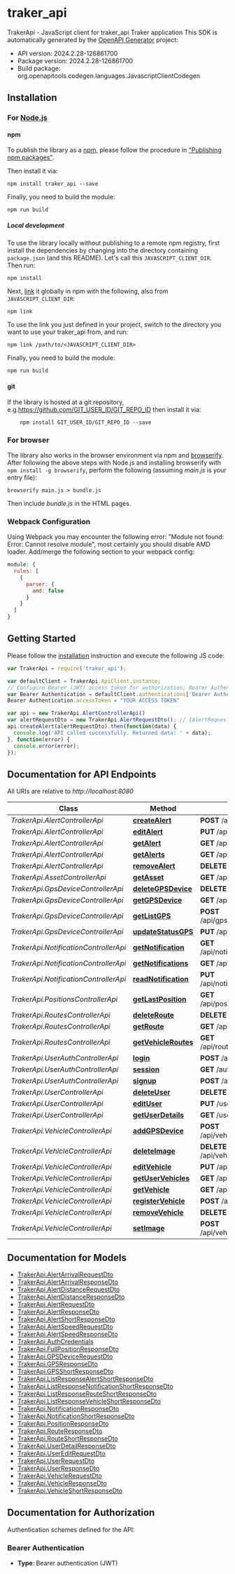 # traker_api

TrakerApi - JavaScript client for traker_api
Traker application
This SDK is automatically generated by the [OpenAPI Generator](https://openapi-generator.tech) project:

- API version: 2024.2.28-126861700
- Package version: 2024.2.28-126861700
- Build package: org.openapitools.codegen.languages.JavascriptClientCodegen

## Installation

### For [Node.js](https://nodejs.org/)

#### npm

To publish the library as a [npm](https://www.npmjs.com/), please follow the procedure in ["Publishing npm packages"](https://docs.npmjs.com/getting-started/publishing-npm-packages).

Then install it via:

```shell
npm install traker_api --save
```

Finally, you need to build the module:

```shell
npm run build
```

##### Local development

To use the library locally without publishing to a remote npm registry, first install the dependencies by changing into the directory containing `package.json` (and this README). Let's call this `JAVASCRIPT_CLIENT_DIR`. Then run:

```shell
npm install
```

Next, [link](https://docs.npmjs.com/cli/link) it globally in npm with the following, also from `JAVASCRIPT_CLIENT_DIR`:

```shell
npm link
```

To use the link you just defined in your project, switch to the directory you want to use your traker_api from, and run:

```shell
npm link /path/to/<JAVASCRIPT_CLIENT_DIR>
```

Finally, you need to build the module:

```shell
npm run build
```

#### git

If the library is hosted at a git repository, e.g.https://github.com/GIT_USER_ID/GIT_REPO_ID
then install it via:

```shell
    npm install GIT_USER_ID/GIT_REPO_ID --save
```

### For browser

The library also works in the browser environment via npm and [browserify](http://browserify.org/). After following
the above steps with Node.js and installing browserify with `npm install -g browserify`,
perform the following (assuming *main.js* is your entry file):

```shell
browserify main.js > bundle.js
```

Then include *bundle.js* in the HTML pages.

### Webpack Configuration

Using Webpack you may encounter the following error: "Module not found: Error:
Cannot resolve module", most certainly you should disable AMD loader. Add/merge
the following section to your webpack config:

```javascript
module: {
  rules: [
    {
      parser: {
        amd: false
      }
    }
  ]
}
```

## Getting Started

Please follow the [installation](#installation) instruction and execute the following JS code:

```javascript
var TrakerApi = require('traker_api');

var defaultClient = TrakerApi.ApiClient.instance;
// Configure Bearer (JWT) access token for authorization: Bearer Authentication
var Bearer Authentication = defaultClient.authentications['Bearer Authentication'];
Bearer Authentication.accessToken = "YOUR ACCESS TOKEN"

var api = new TrakerApi.AlertControllerApi()
var alertRequestDto = new TrakerApi.AlertRequestDto(); // {AlertRequestDto} 
api.createAlert(alertRequestDto).then(function(data) {
  console.log('API called successfully. Returned data: ' + data);
}, function(error) {
  console.error(error);
});


```

## Documentation for API Endpoints

All URIs are relative to *http://localhost:8080*

Class | Method | HTTP request | Description
------------ | ------------- | ------------- | -------------
*TrakerApi.AlertControllerApi* | [**createAlert**](docs/AlertControllerApi.md#createAlert) | **POST** /api/alert | 
*TrakerApi.AlertControllerApi* | [**editAlert**](docs/AlertControllerApi.md#editAlert) | **PUT** /api/alert/{alertId} | 
*TrakerApi.AlertControllerApi* | [**getAlert**](docs/AlertControllerApi.md#getAlert) | **GET** /api/alert/{alertId} | 
*TrakerApi.AlertControllerApi* | [**getAlerts**](docs/AlertControllerApi.md#getAlerts) | **GET** /api/alert | 
*TrakerApi.AlertControllerApi* | [**removeAlert**](docs/AlertControllerApi.md#removeAlert) | **DELETE** /api/alert/{alertId} | 
*TrakerApi.AssetControllerApi* | [**getAsset**](docs/AssetControllerApi.md#getAsset) | **GET** /api/asset/{assetId} | 
*TrakerApi.GpsDeviceControllerApi* | [**deleteGPSDevice**](docs/GpsDeviceControllerApi.md#deleteGPSDevice) | **DELETE** /api/gps/{gpsId} | 
*TrakerApi.GpsDeviceControllerApi* | [**getGPSDevice**](docs/GpsDeviceControllerApi.md#getGPSDevice) | **GET** /api/gps/{gpsId} | 
*TrakerApi.GpsDeviceControllerApi* | [**getListGPS**](docs/GpsDeviceControllerApi.md#getListGPS) | **POST** /api/gps/vehicle/{vehicleId} | 
*TrakerApi.GpsDeviceControllerApi* | [**updateStatusGPS**](docs/GpsDeviceControllerApi.md#updateStatusGPS) | **PUT** /api/gps/{gpsId} | 
*TrakerApi.NotificationControllerApi* | [**getNotification**](docs/NotificationControllerApi.md#getNotification) | **GET** /api/notification/{notificationId} | 
*TrakerApi.NotificationControllerApi* | [**getNotifications**](docs/NotificationControllerApi.md#getNotifications) | **GET** /api/notification | 
*TrakerApi.NotificationControllerApi* | [**readNotification**](docs/NotificationControllerApi.md#readNotification) | **PUT** /api/notification/{notificationId} | 
*TrakerApi.PositionsControllerApi* | [**getLastPosition**](docs/PositionsControllerApi.md#getLastPosition) | **GET** /api/position/vehicle/{vehicleId} | 
*TrakerApi.RoutesControllerApi* | [**deleteRoute**](docs/RoutesControllerApi.md#deleteRoute) | **DELETE** /api/route/{routeId} | 
*TrakerApi.RoutesControllerApi* | [**getRoute**](docs/RoutesControllerApi.md#getRoute) | **GET** /api/route/{routeId} | 
*TrakerApi.RoutesControllerApi* | [**getVehicleRoutes**](docs/RoutesControllerApi.md#getVehicleRoutes) | **GET** /api/route/vehicle/{vehicleId} | 
*TrakerApi.UserAuthControllerApi* | [**login**](docs/UserAuthControllerApi.md#login) | **POST** /auth/user/login | 
*TrakerApi.UserAuthControllerApi* | [**session**](docs/UserAuthControllerApi.md#session) | **GET** /auth/user/session | 
*TrakerApi.UserAuthControllerApi* | [**signup**](docs/UserAuthControllerApi.md#signup) | **POST** /auth/user | 
*TrakerApi.UserControllerApi* | [**deleteUser**](docs/UserControllerApi.md#deleteUser) | **DELETE** /user | 
*TrakerApi.UserControllerApi* | [**editUser**](docs/UserControllerApi.md#editUser) | **PUT** /user | 
*TrakerApi.UserControllerApi* | [**getUserDetails**](docs/UserControllerApi.md#getUserDetails) | **GET** /user | 
*TrakerApi.VehicleControllerApi* | [**addGPSDevice**](docs/VehicleControllerApi.md#addGPSDevice) | **POST** /api/vehicle/{vehicleId}/device | 
*TrakerApi.VehicleControllerApi* | [**deleteImage**](docs/VehicleControllerApi.md#deleteImage) | **DELETE** /api/vehicle/{vehicleId}/image | 
*TrakerApi.VehicleControllerApi* | [**editVehicle**](docs/VehicleControllerApi.md#editVehicle) | **PUT** /api/vehicle/{vehicleId} | 
*TrakerApi.VehicleControllerApi* | [**getUserVehicles**](docs/VehicleControllerApi.md#getUserVehicles) | **GET** /api/vehicle | 
*TrakerApi.VehicleControllerApi* | [**getVehicle**](docs/VehicleControllerApi.md#getVehicle) | **GET** /api/vehicle/{vehicleId} | 
*TrakerApi.VehicleControllerApi* | [**registerVehicle**](docs/VehicleControllerApi.md#registerVehicle) | **POST** /api/vehicle | 
*TrakerApi.VehicleControllerApi* | [**removeVehicle**](docs/VehicleControllerApi.md#removeVehicle) | **DELETE** /api/vehicle/{vehicleId} | 
*TrakerApi.VehicleControllerApi* | [**setImage**](docs/VehicleControllerApi.md#setImage) | **POST** /api/vehicle/{vehicleId}/image | 


## Documentation for Models

 - [TrakerApi.AlertArrivalRequestDto](docs/AlertArrivalRequestDto.md)
 - [TrakerApi.AlertArrivalResponseDto](docs/AlertArrivalResponseDto.md)
 - [TrakerApi.AlertDistanceRequestDto](docs/AlertDistanceRequestDto.md)
 - [TrakerApi.AlertDistanceResponseDto](docs/AlertDistanceResponseDto.md)
 - [TrakerApi.AlertRequestDto](docs/AlertRequestDto.md)
 - [TrakerApi.AlertResponseDto](docs/AlertResponseDto.md)
 - [TrakerApi.AlertShortResponseDto](docs/AlertShortResponseDto.md)
 - [TrakerApi.AlertSpeedRequestDto](docs/AlertSpeedRequestDto.md)
 - [TrakerApi.AlertSpeedResponseDto](docs/AlertSpeedResponseDto.md)
 - [TrakerApi.AuthCredentials](docs/AuthCredentials.md)
 - [TrakerApi.FullPositionResponseDto](docs/FullPositionResponseDto.md)
 - [TrakerApi.GPSDeviceRequestDto](docs/GPSDeviceRequestDto.md)
 - [TrakerApi.GPSResponseDto](docs/GPSResponseDto.md)
 - [TrakerApi.GPSShortResponseDto](docs/GPSShortResponseDto.md)
 - [TrakerApi.ListResponseAlertShortResponseDto](docs/ListResponseAlertShortResponseDto.md)
 - [TrakerApi.ListResponseNotificationShortResponseDto](docs/ListResponseNotificationShortResponseDto.md)
 - [TrakerApi.ListResponseRouteShortResponseDto](docs/ListResponseRouteShortResponseDto.md)
 - [TrakerApi.ListResponseVehicleShortResponseDto](docs/ListResponseVehicleShortResponseDto.md)
 - [TrakerApi.NotificationResponseDto](docs/NotificationResponseDto.md)
 - [TrakerApi.NotificationShortResponseDto](docs/NotificationShortResponseDto.md)
 - [TrakerApi.PositionResponseDto](docs/PositionResponseDto.md)
 - [TrakerApi.RouteResponseDto](docs/RouteResponseDto.md)
 - [TrakerApi.RouteShortResponseDto](docs/RouteShortResponseDto.md)
 - [TrakerApi.UserDetailResponseDto](docs/UserDetailResponseDto.md)
 - [TrakerApi.UserEditRequestDto](docs/UserEditRequestDto.md)
 - [TrakerApi.UserRequestDto](docs/UserRequestDto.md)
 - [TrakerApi.UserResponseDto](docs/UserResponseDto.md)
 - [TrakerApi.VehicleRequestDto](docs/VehicleRequestDto.md)
 - [TrakerApi.VehicleResponseDto](docs/VehicleResponseDto.md)
 - [TrakerApi.VehicleShortResponseDto](docs/VehicleShortResponseDto.md)


## Documentation for Authorization


Authentication schemes defined for the API:
### Bearer Authentication

- **Type**: Bearer authentication (JWT)

